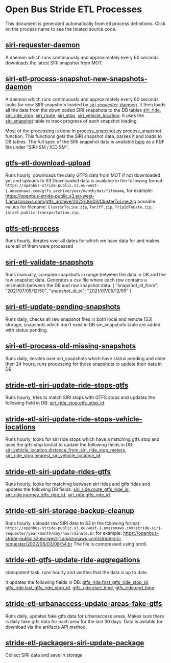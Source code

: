 # Open Bus Stride ETL Processes

This document is generated automatically from etl process definitions.
Click on the process name to see the related source code.

## [siri-requester-daemon](https://www.github.com/hasadna/open-bus-siri-requester/tree/main/open_bus_siri_requester)

A daemon which runs continuously and approximately every 60 seconds downloads the latest SIRI snapshot from MOT.

## [siri-etl-process-snapshot-new-snapshots-daemon](https://www.github.com/hasadna/open-bus-siri-etl/tree/main/open_bus_siri_etl)

A daemon which runs continuously and approximately every 60 seconds looks for new SIRI snapshots loaded by [siri-requester-daemon](#siri-requester-daemon).
It then loads all the data from the downloaded SIRI snapshots to the DB tables [siri_ride](https://github.com/hasadna/open-bus-stride-db/blob/main/DATA_MODEL.md#siri_ride), [siri_ride_stop](https://github.com/hasadna/open-bus-stride-db/blob/main/DATA_MODEL.md#siri_ride_stop), [siri_route](https://github.com/hasadna/open-bus-stride-db/blob/main/DATA_MODEL.md#siri_route), 
[siri_stop](https://github.com/hasadna/open-bus-stride-db/blob/main/DATA_MODEL.md#siri_stop), [siri_vehicle_location](https://github.com/hasadna/open-bus-stride-db/blob/main/DATA_MODEL.md#siri_vehicle_location). It uses the [siri_snapshot](https://github.com/hasadna/open-bus-stride-db/blob/main/DATA_MODEL.md#siri_snapshot) table to track progress of each snapshot loading.

Most of the processing is done in [process_snapshot.py](https://github.com/hasadna/open-bus-siri-etl/blob/main/open_bus_siri_etl/process_snapshot.py)
process_snapshot function. This functions gets the SIRI snapshot data, parses it and loads to DB tables.
The full spec of the SIRI snapshot data is available [here](https://www.gov.il/he/departments/general/real_time_information_siri)
as a PDF file under "SIRI-SM / ICD SM".

## [gtfs-etl-download-upload](https://www.github.com/hasadna/open-bus-gtfs-etl/tree/main/open_bus_gtfs_etl)

Runs hourly, downloads the daily GTFS data from MOT if not downloaded yet and uploads to S3
Downloaded data is available in the following format:
`https://openbus-stride-public.s3.eu-west-1.amazonaws.com/gtfs_archive/year/month/dat/filename`,
for example: https://openbus-stride-public.s3.eu-west-1.amazonaws.com/gtfs_archive/2022/06/03/ClusterToLine.zip
possible values for filename: `ClusterToLine.zip`, `Tariff.zip`, `TripIdToDate.zip`, `israel-public-transportation.zip`.

## [gtfs-etl-process](https://www.github.com/hasadna/open-bus-gtfs-etl/tree/main/open_bus_gtfs_etl)

Runs hourly, iterates over all dates for which we have data for and makes sure all of them were processed

## [siri-etl-validate-snapshots](https://www.github.com/hasadna/open-bus-siri-etl/tree/main/open_bus_siri_etl)

Runs manually, compare snapshots in range between the data in DB and the raw snapshot data.
Generates a csv file where each row contains a mismatch between the DB and raw snapshot data.
{
    "snapshot_id_from": "2021/07/05/12/50",
    "snapshot_id_to": "2021/07/05/12/55"
}

## [siri-etl-update-pending-snapshots](https://www.github.com/hasadna/open-bus-siri-etl/tree/main/open_bus_siri_etl)

Runs daily, checks all raw snapshot files in both local and remote (S3) storage,
snapshots which don't exist in DB siri_snapshots table are added with status pending.

## [siri-etl-process-old-missing-snapshots](https://www.github.com/hasadna/open-bus-siri-etl/tree/main/open_bus_siri_etl)

Runs daily, iterates over siri_snapshots which have status pending and older then 24 hours,
runs processing for those snapshots to update their data in DB.

## [stride-etl-siri-update-ride-stops-gtfs](https://www.github.com/hasadna/open-bus-stride-etl/tree/main/open_bus_stride_etl/siri)

Runs hourly, tries to match SIRI stops with GTFS stops and updates the following field in DB: [siri_ride_stop.gtfs_stop_id](https://github.com/hasadna/open-bus-stride-db/blob/main/DATA_MODEL.md#siri_ride_stopgtfs_stop_id).

## [stride-etl-siri-update-ride-stops-vehicle-locations](https://www.github.com/hasadna/open-bus-stride-etl/tree/main/open_bus_stride_etl/siri)

Runs hourly, looks for siri ride stops which have a matching gtfs stop 
and uses the gtfs stop lon/lat to update the following fields in DB: 
[siri_vehicle_location.distance_from_siri_ride_stop_meters](https://github.com/hasadna/open-bus-stride-db/blob/main/DATA_MODEL.md#siri_vehicle_locationdistance_from_siri_ride_stop_meters), 
[siri_ride_stop.nearest_siri_vehicle_location_id](https://github.com/hasadna/open-bus-stride-db/blob/main/DATA_MODEL.md#siri_ride_stopnearest_siri_vehicle_location_id).

## [stride-etl-siri-update-rides-gtfs](https://www.github.com/hasadna/open-bus-stride-etl/tree/main/open_bus_stride_etl/siri)

Runs hourly, looks for matching between siri rides and gtfs rides and updates
the following DB fields: [siri_ride.route_gtfs_ride_id](https://github.com/hasadna/open-bus-stride-db/blob/main/DATA_MODEL.md#siri_rideroute_gtfs_ride_id), 
[siri_ride.journey_gtfs_ride_id](https://github.com/hasadna/open-bus-stride-db/blob/main/DATA_MODEL.md#siri_ridejourney_gtfs_ride_id), [siri_ride.gtfs_ride_id](https://github.com/hasadna/open-bus-stride-db/blob/main/DATA_MODEL.md#siri_ridegtfs_ride_id).

## [stride-etl-siri-storage-backup-cleanup](https://www.github.com/hasadna/open-bus-stride-etl/tree/main/open_bus_stride_etl/siri)

Runs hourly, uploads raw SIRI data to S3 in the following format:
`https://openbus-stride-public.s3.eu-west-1.amazonaws.com/stride-siri-requester/year/month/day/hour/minute.br`
for example: 
https://openbus-stride-public.s3.eu-west-1.amazonaws.com/stride-siri-requester/2022/06/03/08/54.br
The file is compressed using brotli.

## [stride-etl-gtfs-update-ride-aggregations](https://www.github.com/hasadna/open-bus-stride-etl/tree/main/open_bus_stride_etl/gtfs)

Idempotent task, runs hourly and verifies that the data is up to date.

It updates the following fields in DB: [gtfs_ride.first_gtfs_ride_stop_id](https://github.com/hasadna/open-bus-stride-db/blob/main/DATA_MODEL.md#gtfs_ridefirst_gtfs_ride_stop_id), [gtfs_ride.last_gtfs_ride_stop_id](https://github.com/hasadna/open-bus-stride-db/blob/main/DATA_MODEL.md#gtfs_ridelast_gtfs_ride_stop_id), 
[gtfs_ride.start_time](https://github.com/hasadna/open-bus-stride-db/blob/main/DATA_MODEL.md#gtfs_ridestart_time), [gtfs_ride.end_time](https://github.com/hasadna/open-bus-stride-db/blob/main/DATA_MODEL.md#gtfs_rideend_time).

## [stride-etl-urbanaccess-update-areas-fake-gtfs](https://www.github.com/hasadna/open-bus-stride-etl/tree/main/open_bus_stride_etl/urbanaccess)

Runs daily, updates fake gtfs data for urbanaccess areas.
Makes sure there is daily fake gtfs data for each area for the last 30 days.
Data is avilable for download via the artifacts API method.

## [stride-etl-packagers-siri-update-package](https://www.github.com/hasadna/open-bus-stride-etl/tree/main/open_bus_stride_etl/packagers)

Collect SIRI data and save in storage

